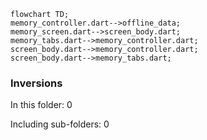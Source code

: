 <!---
Generated by https://github.com/polina-c/layerlens
Dependencies that create loops (inversions) are marked with `!`.
-->

```mermaid
flowchart TD;
memory_controller.dart-->offline_data;
memory_screen.dart-->screen_body.dart;
memory_tabs.dart-->memory_controller.dart;
screen_body.dart-->memory_controller.dart;
screen_body.dart-->memory_tabs.dart;
```

### Inversions
In this folder: 0

Including sub-folders: 0

